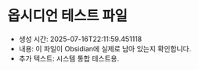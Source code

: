 # 옵시디언 테스트 파일
- 생성 시간: 2025-07-16T22:11:59.451118
- 내용: 이 파일이 Obsidian에 실제로 남아 있는지 확인합니다.
- 추가 텍스트: 시스템 통합 테스트용.
